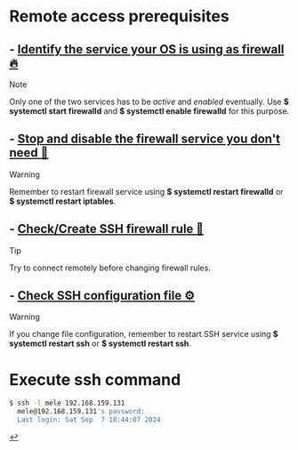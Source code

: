 # Remote access prerequisites

## - [Identify the service your OS is using as firewall 🔥](firewall-identify.html)
> [!NOTE]
> Only one of the two services has to be *active* and *enabled* eventually.
> Use **$ systemctl start firewalld** and **$ systemctl enable firewalld** for this purpose.

## - [Stop and disable the firewall service you don't need 🚫](firewall-stop.html)
> [!WARNING]
> Remember to restart firewall service using **$ systemctl restart firewalld** or **$ systemctl restart iptables**.

## - [Check/Create SSH firewall rule 🚪](firewall-state.html)
> [!TIP]
> Try to connect remotely before changing firewall rules.

## - [Check SSH configuration file ⚙️](ssh-config.html)
> [!WARNING]
> If you change file configuration, remember to restart SSH service using **$ systemctl restart ssh** or **$ systemctl restart ssh**.

# Execute ssh command
```bash
$ ssh -l mele 192.168.159.131
  mele@192.168.159.131's password:
  Last login: Sat Sep  7 18:44:07 2024
```

[↩️](../Linux.html)
